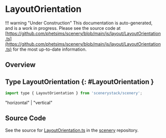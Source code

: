 # LayoutOrientation

!!! warning "Under Construction"
    This documentation is auto-generated, and is a work in progress. Please see the source code at
    [https://github.com/phetsims/scenery/blob/main/js/layout/LayoutOrientation.ts](https://github.com/phetsims/scenery/blob/main/js/layout/LayoutOrientation.ts) for the most up-to-date information.

## Overview



## Type LayoutOrientation {: #LayoutOrientation }


```js
import type { LayoutOrientation } from 'scenerystack/scenery';
```


"horizontal" | "vertical"



## Source Code

See the source for [LayoutOrientation.ts](https://github.com/phetsims/scenery/blob/main/js/layout/LayoutOrientation.ts) in the [scenery](https://github.com/phetsims/scenery) repository.
